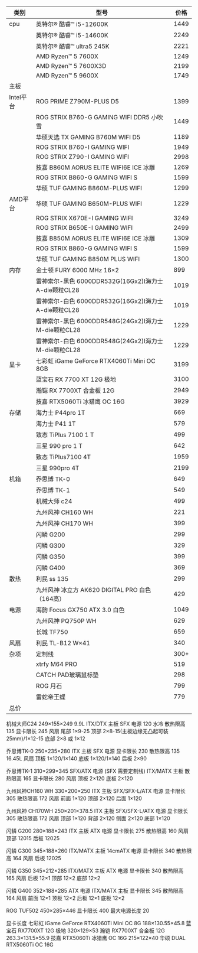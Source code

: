 | 类别      | 型号                                                 | 价格 |
| --------- | ---------------------------------------------------- | ---- |
| cpu       | 英特尔® 酷睿™ i5-12600K                              | 1449 |
|           | 英特尔® 酷睿™ i5-14600K                              | 2249 |
|           | 英特尔® 酷睿™ ultra5 245K                            | 2221 |
|           | AMD Ryzen™ 5 7600X                                   | 1249 |
|           | AMD Ryzen™ 5 7600X3D                                 | 2199 |
|           | AMD Ryzen™ 5 9600X                                   | 1749 |
| 主板      |                                                      |      |
| Intel平台 | ROG PRIME Z790M-PLUS D5                              | 1399 |
|           | ROG STRIX B760-G GAMING WIFI DDR5 小吹雪             | 1449 |
|           | 华硕天选 TX GAMING B760M WIFI D5                     | 1189 |
|           | ROG STRIX B760-I GAMING WIFI                         | 1949 |
|           | ROG STRIX Z790-I GAMING WIFI                         | 2998 |
|           | 技嘉 B860M AORUS ELITE WIFI6E ICE 冰雕               | 1269 |
|           | ROG STRIX B860-G GAMING WIFI S                       | 1599 |
|           | 华硕 TUF GAMING B860M-PLUS WIFI                      | 1299 |
| AMD平台   | 华硕 TUF GAMING B650M-PLUS WIFI                      | 1229 |
|           | ROG STRIX X670E-I GAMING WIFI                        | 3249 |
|           | ROG STRIX B650E-I GAMING WIFI                        | 2499 |
|           | 技嘉 B850M AORUS ELITE WIFI6E ICE 冰雕               | 1309 |
|           | ROG STRIX B860-G GAMING WIFI S                       | 1599 |
|           | 华硕 TUF GAMING B850M PLUS WIFI                      | 1300 |
| 内存      | 金士顿 FURY 6000 MHz 16×2                            | 899  |
|           | 雷神索尔-黑色 6000DDR532G(16Gx2)I海力士A-die颗粒CL28 | 1019 |
|           | 雷神索尔-白色 6000DDR532G(16Gx2)I海力士A-die颗粒CL28 | 1019 |
|           | 雷神索尔-黑色 6000DDR548G(24Gx2)I海力士M-die颗粒CL28 | 1229 |
|           | 雷神索尔-白色 6000DDR548G(24Gx2)I海力士M-die颗粒CL28 | 1229 |
| 显卡      | 七彩虹 iGame GeForce RTX4060Ti Mini OC 8GB           | 3199 |
|           | 蓝宝石 RX 7700 XT 12G 极地                           | 3100 |
|           | 瀚铠 RX 7700XT 合金板 12G                            | 2949 |
|           | 技嘉 RTX5060Ti 冰猎鹰 OC 16G                         | 3929 |
| 存储      | 海力士 P44pro 1T                                     | 669  |
|           | 海力士 P41 1T                                        | 579  |
|           | 致态 TiPlus 7100 1 T                                 | 499  |
|           | 三星 990 pro 1 T                                     | 642  |
|           | 致态 TiPlus7100 4T                                   | 1959 |
|           | 三星 990pro 4T                                       | 2199 |
| 机箱      | 乔思博 TK-0                                          | 649  |
|           | 乔思博 TK-1                                          | 549  |
|           | 机械大师 c24                                         | 499  |
|           | 九州风神 CH160 WH                                    | 221  |
|           | 九州风神 CH170 WH                                    | 399  |
|           | 闪鳞 G200                                            | 299  |
|           | 闪鳞 G300                                            | 329  |
|           | 闪鳞 G350                                            | 399  |
|           | 闪鳞 G400                                            | 369  |
| 散热      | 利民 ss 135                                          | 299  |
|           | 九州风神 冰立方 AK620 DIGITAL PRO 白色（164高）      | 429  |
| 电源      | 海韵 Focus GX750 ATX 3.0 白色                        | 1049 |
|           | 九州风神 PQ750P WH                                   | 629  |
|           | 长城 TF750                                           | 659  |
| 风扇      | 利民 TL-B12 W×41                                     | 340  |
| 杂项      | 定制线                                               | 300+ |
|           | xtrfy M64 PRO                                        | 519  |
|           | CATCH PAD玻璃鼠标垫                                  | 298  |
|           | ROG 月石                                             | 799  |
|           | 雷蛇帝王蝶                                           | 779  |
| 总价      |                                                      |      |






机械大师C24
	249×155×249
	9.9L
	ITX/DTX 主板
	SFX 电源
	120 水冷
	散热限高 135
	显卡限长 245
	风扇
		尾部 1×9-25
		顶部 2×8-15(主板边缘无凸起可装 25mm)/1×12-15
		底部 2×8 或 1×12

乔思博TK-0
	250×235×280
	ITX 主板
	SFX 电源
	显卡限长 230
	散热限高 135
	16.45L
	风扇
		顶板 1×120/1×140
		底板 1×120/1×140
		后板 2×90
		
乔思博TK-1
	310×299×345
	SFX/ATX 电源 (SFX 需要定制线)
	ITX/MATX 主板
	散热限高 165
	显卡限长 280
	风扇
		顶板 2×120
		底板 2×120

九州风神CH160 WH
	330×200×250
	ITX 主板
	SFX/SFX-L/ATX 电源
	显卡限长 305
	散热限高 172
	风扇
		前面 1×120
		顶部 2×120
		后面 1×120
	

九州风神 CH170WH
	250×201×378.5
	ITX 主板
	SFX/SFX-L/ATX 电源
	显卡限长 305
	散热限高 172
	风扇
		顶部 1×120
		背部 2×120
		侧面 2×120
		底部 1×120

闪鳞 G200
	280×188×243
	ITX 主板
	ATX 电源
	显卡限长 275
	散热限高 160
	风扇
		顶部 12015
		后板 12025

闪鳞 G300
	345×188×260
	ITX/MATX 主板
	14cmATX 电源
	显卡限长 340
	散热限高 164
	风扇
		后板 12025

闪鳞 G350
	345×212×285
 	ITX/MATX 主板
  	ATX 电源
   	显卡限长 340
   	散热限高 165
     	风扇
	     	后板 12×1
	     	顶部 12×2
	     	底部 12×2

闪鳞 G400
	352×188×285
	ATX 电源
	ITX/MATX 主板
	显卡限长 345
	散热限高 164
	风扇
		前面 12×1
		顶板 12×2
		后板 12×1
		底板 12×2

ROG TUF502
	450×285×446
	显卡限长 400
	最大电源长度 20

显卡长度
	七彩虹 iGame GeForce RTX4060Ti Mini OC 8G
		188×130.55×45.8
	蓝宝石 RX7700XT 12G 极地
		320×129×53
	瀚铠 RX7700XT 合金板 12G
		263.3×131.5×55.9
	技嘉 RTX5060Ti 冰猎鹰 OC 16G
 		215×122×40
	华硕 DUAL RTX5060Ti OC 16G
 		
 		
